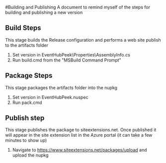 #Building and Publishing
A document to remind myself of the steps for building and publishing a new version

## Build Steps
This stage builds the Release configuration and performs a web site publish to the artifacts folder

1. Set version in EventHubPeek\Properties\AssemblyInfo.cs
2. Run build.cmd from the "MSBuild Command Prompt"

## Package Steps
This stage packages the artifacts folder into the nupkg

1. Set version in EventHubPeek.nuspec
2. Run pack.cmd

## Publish step
This stage publishes the package to siteextensions.net. 
Once published it will appear in the site extension list in the Azure portal (it can take a few minutes to show up)

1. Navigate to https://www.siteextensions.net/packages/upload and upload the nupkg

